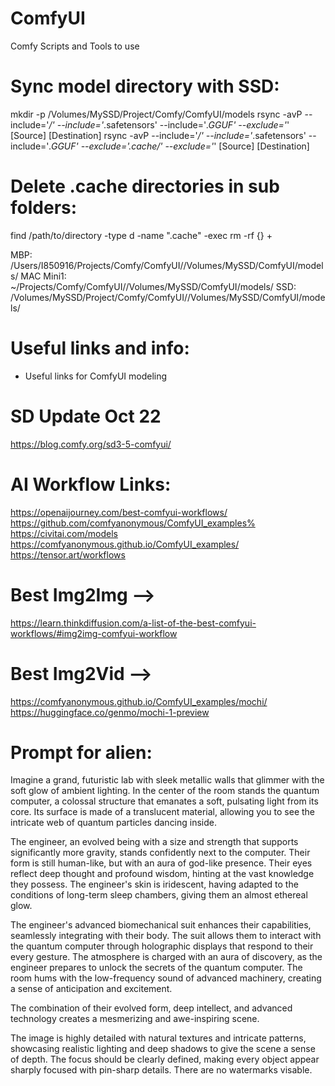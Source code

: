 # ComfyUI
Comfy Scripts and Tools to use

# Sync model directory with SSD:
mkdir -p /Volumes/MySSD/Project/Comfy/ComfyUI/models
rsync -avP --include='*/' --include='*.safetensors' --include='*.GGUF' --exclude='*' [Source] [Destination]
rsync -avP --include='*/' --include='*.safetensors' --include='*.GGUF' --exclude='.cache/' --exclude='*' [Source] [Destination]

# Delete .cache directories in sub folders:
find /path/to/directory -type d -name ".cache" -exec rm -rf {} +


MBP: /Users/I850916/Projects/Comfy/ComfyUI//Volumes/MySSD/ComfyUI/models/
MAC Mini1: ~/Projects/Comfy/ComfyUI//Volumes/MySSD/ComfyUI/models/
SSD: /Volumes/MySSD/Project/Comfy/ComfyUI//Volumes/MySSD/ComfyUI/models/

# Useful links and info:
* Useful links for ComfyUI modeling

# SD Update Oct 22
https://blog.comfy.org/sd3-5-comfyui/


# AI Workflow Links:
https://openaijourney.com/best-comfyui-workflows/
https://github.com/comfyanonymous/ComfyUI_examples%  
https://civitai.com/models
https://comfyanonymous.github.io/ComfyUI_examples/ 
https://tensor.art/workflows


# Best Img2Img --> 
https://learn.thinkdiffusion.com/a-list-of-the-best-comfyui-workflows/#img2img-comfyui-workflow

# Best Img2Vid -->
https://comfyanonymous.github.io/ComfyUI_examples/mochi/
https://huggingface.co/genmo/mochi-1-preview



# Prompt for alien:

Imagine a grand, futuristic lab with sleek metallic walls that glimmer with the soft glow of ambient lighting. In the center of the room stands the quantum computer, a colossal structure that emanates a soft, pulsating light from its core. Its surface is made of a translucent material, allowing you to see the intricate web of quantum particles dancing inside.

The engineer, an evolved being with a size and strength that supports significantly more gravity, stands confidently next to the computer. Their form is still human-like, but with an aura of god-like presence. Their eyes reflect deep thought and profound wisdom, hinting at the vast knowledge they possess. The engineer's skin is iridescent, having adapted to the conditions of long-term sleep chambers, giving them an almost ethereal glow.

The engineer's advanced biomechanical suit enhances their capabilities, seamlessly integrating with their body. The suit allows them to interact with the quantum computer through holographic displays that respond to their every gesture. The atmosphere is charged with an aura of discovery, as the engineer prepares to unlock the secrets of the quantum computer. The room hums with the low-frequency sound of advanced machinery, creating a sense of anticipation and excitement.

The combination of their evolved form, deep intellect, and advanced technology creates a mesmerizing and awe-inspiring scene.

The image is highly detailed with natural textures and intricate patterns, showcasing realistic lighting and deep shadows to give the scene a sense of depth. The focus should be clearly defined, making every object appear sharply focused with pin-sharp details. There are no watermarks visable.